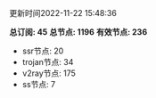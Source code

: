 更新时间2022-11-22 15:48:36

**总订阅: 45**
**总节点: 1196**
**有效节点: 236**
- ssr节点: 20
- trojan节点: 34
- v2ray节点: 175
- ss节点: 7

